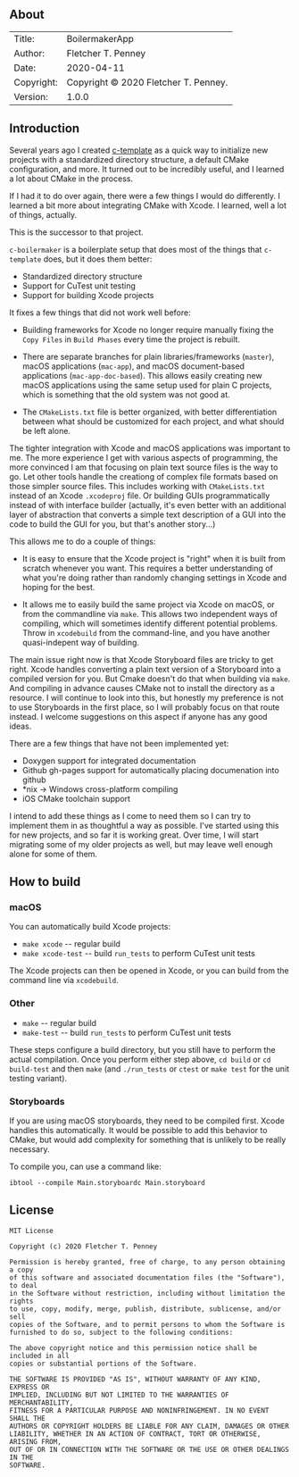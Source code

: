 ## About ##

|            |                           |  
| ---------- | ------------------------- |  
| Title:     | BoilermakerApp        |  
| Author:    | Fletcher T. Penney       |  
| Date:      | 2020-04-11 |  
| Copyright: | Copyright © 2020 Fletcher T. Penney.    |  
| Version:   | 1.0.0      |  


## Introduction ##

Several years ago I created [c-template] as a quick way to initialize new
projects with a standardized directory structure, a default CMake
configuration, and more. It turned out to be incredibly useful, and I learned
a lot about CMake in the process.

If I had it to do over again, there were a few things I would do differently.
I learned a bit more about integrating CMake with Xcode.  I learned, well a
lot of things, actually.

This is the successor to that project.

`c-boilermaker` is a boilerplate setup that does most of the things that
`c-template` does, but it does them better:

*	Standardized directory structure
*	Support for CuTest unit testing
*	Support for building Xcode projects


It fixes a few things that did not work well before:

*	Building frameworks for Xcode no longer require manually fixing the `Copy
	Files` in `Build Phases` every time the project is rebuilt.

*	There are separate branches for plain libraries/frameworks (`master`), macOS
	applications (`mac-app`), and macOS document-based applications
	(`mac-app-doc-based`). This allows easily creating new macOS applications
	using the same setup used for plain C projects, which is something that the
	old system was not good at.

*	The `CMakeLists.txt` file is better organized, with better differentiation
	between what should be customized for each project, and what should be left
	alone.

The tighter integration with Xcode and macOS applications was important to me.
The more experience I get with various aspects of programming, the more
convinced I am that focusing on plain text source files is the way to go.  Let
other tools handle the creationg of complex file formats based on those
simpler source files.  This includes working with `CMakeLists.txt` instead of
an Xcode `.xcodeproj` file.  Or building GUIs programmatically instead of with
interface builder (actually, it's even better with an additional layer of
abstraction that converts a simple text description of a GUI into the code to
build the GUI for you, but that's another story...)

This allows me to do a couple of things:

*	It is easy to ensure that the Xcode project is "right" when it is built from
	scratch whenever you want.  This requires a better understanding of what
	you're doing rather than randomly changing settings in Xcode and hoping for
	the best.

*	It allows me to easily build the same project via Xcode on macOS, or from
	the commandline via `make`. This allows two independent ways of compiling,
	which will sometimes identify different potential problems.  Throw in
	`xcodebuild` from the command-line, and you have another quasi-indepent way
	of building.

The main issue right now is that Xcode Storyboard files are tricky to get
right.  Xcode handles converting a plain text version of a Storyboard into a
compiled version for you.  But Cmake doesn't do that when building via `make`.
And compiling in advance causes CMake not to install the directory as a
resource.  I will continue to look into this, but honestly my preference is
not to use Storyboards in the first place, so I will probably focus on that
route instead.  I welcome suggestions on this aspect if anyone has any good
ideas.

There are a few things that have not been implemented yet:

*	Doxygen support for integrated documentation
*	Github gh-pages support for automatically placing documenation into github
*	*nix -> Windows cross-platform compiling
*	iOS CMake toolchain support

I intend to add these things as I come to need them so I can try to implement
them in as thoughtful a way as possible.  I've started using this for new
projects, and so far it is working great.  Over time, I will start migrating
some of my older projects as well, but may leave well enough alone for some of
them.


[c-template]: https://github.com/fletcher/c-template


## How to build ##

### macOS ###

You can automatically build Xcode projects:

*	`make xcode` -- regular build
*	`make xcode-test` -- build `run_tests` to perform CuTest unit tests

The Xcode projects can then be opened in Xcode, or you can build from
the command line via `xcodebuild`.


### Other ###

*	`make` -- regular build
*	`make-test` -- build `run_tests` to perform CuTest unit tests

These steps configure a build directory, but you still have to perform
the actual compilation.  Once you perform either step above, `cd build`
or `cd build-test` and then `make` (and `./run_tests` or `ctest` or
`make test` for the unit testing variant).


### Storyboards ###

If you are using macOS storyboards, they need to be compiled first.
Xcode handles this automatically.  It would be possible to add this
behavior to CMake, but would add complexity for something that is
unlikely to be really necessary.

To compile you, can use a command like:

	ibtool --compile Main.storyboardc Main.storyboard


## License ##

	MIT License
	
	Copyright (c) 2020 Fletcher T. Penney
	
	Permission is hereby granted, free of charge, to any person obtaining a copy
	of this software and associated documentation files (the "Software"), to deal
	in the Software without restriction, including without limitation the rights
	to use, copy, modify, merge, publish, distribute, sublicense, and/or sell
	copies of the Software, and to permit persons to whom the Software is
	furnished to do so, subject to the following conditions:
	
	The above copyright notice and this permission notice shall be included in all
	copies or substantial portions of the Software.
	
	THE SOFTWARE IS PROVIDED "AS IS", WITHOUT WARRANTY OF ANY KIND, EXPRESS OR
	IMPLIED, INCLUDING BUT NOT LIMITED TO THE WARRANTIES OF MERCHANTABILITY,
	FITNESS FOR A PARTICULAR PURPOSE AND NONINFRINGEMENT. IN NO EVENT SHALL THE
	AUTHORS OR COPYRIGHT HOLDERS BE LIABLE FOR ANY CLAIM, DAMAGES OR OTHER
	LIABILITY, WHETHER IN AN ACTION OF CONTRACT, TORT OR OTHERWISE, ARISING FROM,
	OUT OF OR IN CONNECTION WITH THE SOFTWARE OR THE USE OR OTHER DEALINGS IN THE
	SOFTWARE.
